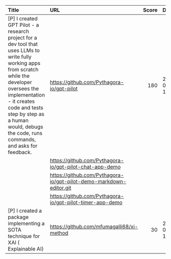 | Title                                                                                                                                                                                                                                                                                 | URL                                                                |   Score | Date                |
|:--------------------------------------------------------------------------------------------------------------------------------------------------------------------------------------------------------------------------------------------------------------------------------------|:-------------------------------------------------------------------|--------:|:--------------------|
| [P] I created GPT Pilot - a research project for a dev tool that uses LLMs to write fully working apps from scratch while the developer oversees the implementation - it creates code and tests step by step as a human would, debugs the code, runs commands, and asks for feedback. | https://github.com/Pythagora-io/gpt-pilot                          |     180 | 2023-08-30 14:46:07 |
|                                                                                                                                                                                                                                                                                       | https://github.com/Pythagora-io/gpt-pilot-chat-app-demo            |         |                     |
|                                                                                                                                                                                                                                                                                       | https://github.com/Pythagora-io/gpt-pilot-demo-markdown-editor.git |         |                     |
|                                                                                                                                                                                                                                                                                       | https://github.com/Pythagora-io/gpt-pilot-timer-app-demo           |         |                     |
| [P] I created a package implementing a SOTA technique for XAI ( Explainable AI)                                                                                                                                                                                                       | https://github.com/mfumagalli68/xi-method                          |      30 | 2023-08-31 10:06:39 |